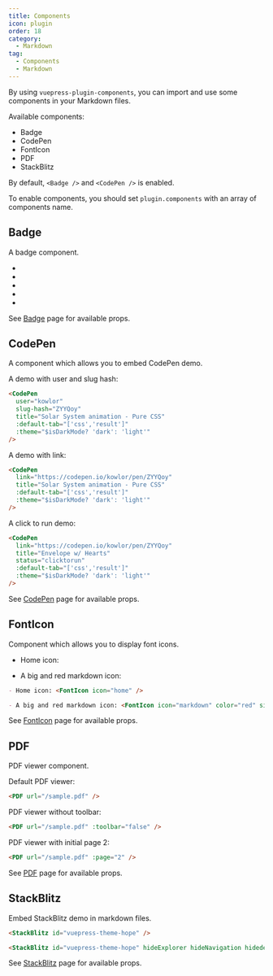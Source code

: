 ```yaml
---
title: Components
icon: plugin
order: 18
category:
  - Markdown
tag:
  - Components
  - Markdown
---
```


By using `vuepress-plugin-components`, you can import and use some components in your Markdown files.

Available components:

- Badge
- CodePen
- FontIcon
- PDF
- StackBlitz

By default, `<Badge />` and `<CodePen />` is enabled.

To enable components, you should set `plugin.components` with an array of components name.

<!-- more -->

## Badge

A badge component.

- <Badge text="tip" type="tip" vertical="middle" />
- <Badge text="warning" type="warning" vertical="middle" />
- <Badge text="danger" type="danger" vertical="middle" />
- <Badge text="info" type="info" vertical="middle" />
- <Badge text="note" type="note" vertical="middle" />

See [Badge][badge] page for available props.

## CodePen

A component which allows you to embed CodePen demo.

A demo with user and slug hash:

<CodePen user="kowlor" slug-hash="ZYYQoy" title="Solar System animation - Pure CSS" :default-tab="['css','result']" :theme="$isDarkMode? 'dark': 'light'" />

```md
<CodePen
  user="kowlor"
  slug-hash="ZYYQoy"
  title="Solar System animation - Pure CSS"
  :default-tab="['css','result']"
  :theme="$isDarkMode? 'dark': 'light'"
/>
```

A demo with link:

<CodePen link="https://codepen.io/kowlor/pen/ZYYQoy" title="Solar System animation - Pure CSS" :default-tab="['css','result']" :theme="$isDarkMode? 'dark': 'light'" />

```md
<CodePen
  link="https://codepen.io/kowlor/pen/ZYYQoy"
  title="Solar System animation - Pure CSS"
  :default-tab="['css','result']"
  :theme="$isDarkMode? 'dark': 'light'"
/>
```

A click to run demo:

<CodePen link="https://codepen.io/keginaring/pen/XWZazwW" title="Solar System animation - Pure CSS" status="clicktorun" :theme="$isDarkMode? 'dark': 'light'" />

```md
<CodePen
  link="https://codepen.io/kowlor/pen/ZYYQoy"
  title="Envelope w/ Hearts"
  status="clicktorun"
  :default-tab="['css','result']"
  :theme="$isDarkMode? 'dark': 'light'"
/>
```

See [CodePen][codepen] page for available props.

## FontIcon

Component which allows you to display font icons.

- Home icon: <FontIcon icon="home" />

- A big and red markdown icon: <FontIcon icon="markdown" color="red" size="32" />

```md
- Home icon: <FontIcon icon="home" />

- A big and red markdown icon: <FontIcon icon="markdown" color="red" size="32" />
```

See [FontIcon][fonticon] page for available props.

## PDF

PDF viewer component.

Default PDF viewer:

<PDF url="/sample.pdf" />

```md
<PDF url="/sample.pdf" />
```

PDF viewer without toolbar:

<PDF url="/sample.pdf" :toolbar="false" />

```md
<PDF url="/sample.pdf" :toolbar="false" />
```

PDF viewer with initial page 2:

<PDF url="/sample.pdf" :page="2" />

```md
<PDF url="/sample.pdf" :page="2" />
```

See [PDF][pdf] page for available props.

## StackBlitz

Embed StackBlitz demo in markdown files.

<StackBlitz id="vuepress-theme-hope" />

```md
<StackBlitz id="vuepress-theme-hope" />
```

<StackBlitz id="vuepress-theme-hope" hideExplorer hideNavigation hidedevtools />

```md
<StackBlitz id="vuepress-theme-hope" hideExplorer hideNavigation hidedevtools />
```

See [StackBlitz][stackblitz] page for available props.

[badge]: https://vuepress-theme-hope.github.io/v2/components/guide/badge.html
[codepen]: https://vuepress-theme-hope.github.io/v2/components/guide/codepen.html
[fonticon]: https://vuepress-theme-hope.github.io/v2/components/guide/fonticon.html
[pdf]: https://vuepress-theme-hope.github.io/v2/components/guide/pdf.html
[stackblitz]: https://vuepress-theme-hope.github.io/v2/components/guide/stackblitz.html
